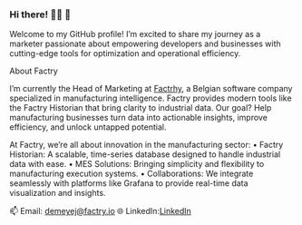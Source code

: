 ### Hi there! 👨‍💻 👋

Welcome to my GitHub profile! I’m excited to share my journey as a marketer passionate about empowering developers and businesses with cutting-edge tools for optimization and operational efficiency.

About Factry

I’m currently the Head of Marketing at [Factrhy](https://www.factry.io?utm_source=GitHub&utm_medium=profile+page&utm_campaign=evergreen&utm_id=GithubJente), a Belgian software company specialized in manufacturing intelligence. Factry provides modern tools like the Factry Historian that bring clarity to industrial data. Our goal? Help manufacturing businesses turn data into actionable insights, improve efficiency, and unlock untapped potential.

At Factry, we’re all about innovation in the manufacturing sector:
	•	Factry Historian: A scalable, time-series database designed to handle industrial data with ease.
	•	MES Solutions: Bringing simplicity and flexibility to manufacturing execution systems.
	•	Collaborations: We integrate seamlessly with platforms like Grafana to provide real-time data visualization and insights.

📫 Email: demeyej@factry.io
🌐 LinkedIn:[LinkedIn](https://www.linkedin.com/in/jentedemeyer/)
